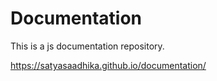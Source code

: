 # Documentation
This is a js documentation repository.

  https://satyasaadhika.github.io/documentation/
